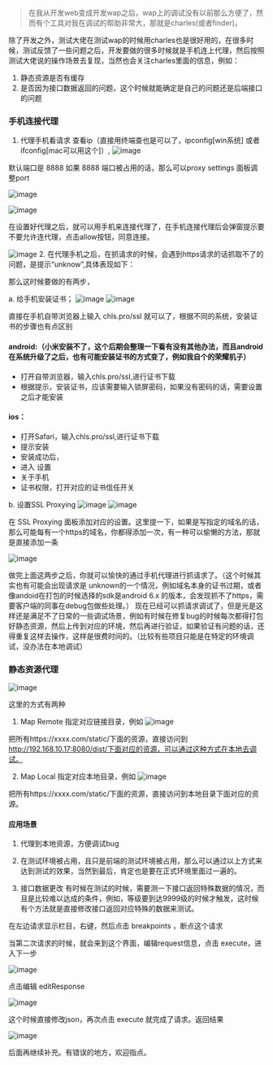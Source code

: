 > 在我从开发web变成开发wap之后，wap上的调试没有以前那么方便了，然而有个工具对我在调试的帮助非常大，那就是charles(或者finder)。


除了开发之外，测试大佬在测试wap的时候用charles也是很好用的，在很多时候，测试反馈了一些问题之后，开发要做的很多时候就是手机连上代理，然后按照测试大佬说的操作场景去复现，当然也会关注charles里面的信息，例如：

1. 静态资源是否有缓存
2. 是否因为接口数据返回的问题，这个时候就能确定是自己的问题还是后端接口的问题

### 手机连接代理
1. 代理手机看请求
查看ip（直接用终端查也是可以了，ipconfig[win系统] 或者 ifconfig[mac可以用这个]）,
![image](https://github.com/hanyitim/Blog/blob/master/static/images/charles/1.png)

默认端口是 8888
如果 8888 端口被占用的话，那么可以proxy settings 面板调整port

![image](https://github.com/hanyitim/Blog/blob/master/static/images/charles/2.png)

![image](https://github.com/hanyitim/Blog/blob/master/static/images/charles/3.png)


在设置好代理之后，就可以用手机来连接代理了，在手机连接代理后会弹窗提示要不要允许连代理，点击allow按钮，同意连接。

![image](https://github.com/hanyitim/Blog/blob/master/static/images/charles/4.png)
2. 在代理手机之后，在抓请求的时候，会遇到https请求的话抓取不了的问题，是提示“unknow”,具体表现如下：

那么这时候要做的有两步，

a. 给手机安装证书；
![image](https://github.com/hanyitim/Blog/blob/master/static/images/charles/5.png)
![image](https://github.com/hanyitim/Blog/blob/master/static/images/charles/6.png)


直接在手机自带浏览器上输入 chls.pro/ssl 就可以了，根据不同的系统，安装证书的步骤也有点区别
#### android:（小米安装不了，这个后期会整理一下看有没有其他办法，而且android在系统升级了之后，也有可能安装证书的方式变了，例如我自个的荣耀机子）
* 打开自带浏览器，输入chls.pro/ssl,进行证书下载
* 根据提示，安装证书，应该需要输入锁屏密码，如果没有密码的话，需要设置之后才能安装
#### ios：
* 打开Safari，输入chls.pro/ssl,进行证书下载
* 提示安装
* 安装成功后，
* 进入 设置
* 关于手机
* 证书权限，打开对应的证书信任开关

b. 设置SSL Proxying
![image](https://github.com/hanyitim/Blog/blob/master/static/images/charles/7.png)
![image](https://github.com/hanyitim/Blog/blob/master/static/images/charles/8.png)



在 SSL Proxying 面板添加对应的设置。这里提一下，如果是写指定的域名的话，那么可能每有一个https的域名，你都得添加一次，有一种可以偷懒的方法，那就是直接添加一条

![image](https://github.com/hanyitim/Blog/blob/master/static/images/charles/9.png)


做完上面这两步之后，你就可以愉快的通过手机代理进行抓请求了。（这个时候其实也有可能会出现请求是 unknown的一个情况，例如域名本身的证书过期，或者像andoid在打包的时候选择的sdk是android 6.x 的版本，会发现抓不了https，需要客户端的同事在debug包做些处理。）
现在已经可以抓请求调试了，但是光是这样还是满足不了日常的一些调试场景，例如有时候在修复bug的时候每次都得打包好静态资源，然后上传到对应的环境，然后再进行验证，如果验证有问题的话，还得重复这样去操作，这样是很费时间的。（比较有些项目只能是在特定的环境调试，没办法在本地调试）

### 静态资源代理
![image](https://github.com/hanyitim/Blog/blob/master/static/images/charles/10.png)

这里的方式有两种
1. Map Remote 指定对应链接目录，例如
![image](https://github.com/hanyitim/Blog/blob/master/static/images/charles/11.png)

把所有https://xxxx.com/static/下面的资源，直接访问到 http://192.168.10.17:8080/dist/下面对应的资源，可以通过这种方式在本地去调试。

2. Map Local	指定对应本地目录，例如
![image](https://github.com/hanyitim/Blog/blob/master/static/images/charles/12.png)

把所有https://xxxx.com/static/下面的资源，直接访问到本地目录下面对应的资源。

#### 应用场景
1. 代理到本地资源，方便调试bug
2. 在测试环境被占用，且只是前端的测试环境被占用，那么可以通过以上方式来达到测试的效果，当然到最后，肯定也是要在正式环境里面过一遍的。

3. 接口数据更改
有时候在测试的时候，需要测一下接口返回特殊数据的情况，而且是比较难以达成的条件，例如，等级要到达9999级的时候才触发，这时候有个方法就是直接修改接口返回对应特殊的数据来测试。

在左边请求显示栏目，右键，然后点击 breakpoints ，断点这个请求


当第二次请求的时候，就会来到这个界面，编辑request信息，点击 execute，进入下一步

![image](https://github.com/hanyitim/Blog/blob/master/static/images/charles/13.png)

点击编辑 editResponse

![image](https://github.com/hanyitim/Blog/blob/master/static/images/charles/14.png)

这个时候直接修改json，再次点击 execute 就完成了请求。返回结果

![image](https://github.com/hanyitim/Blog/blob/master/static/images/charles/15.png)



后面再继续补充。有错误的地方，欢迎指点。
